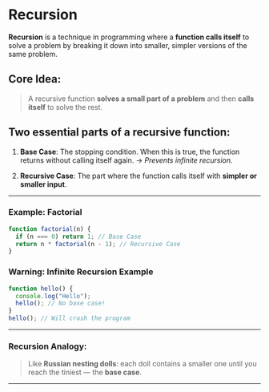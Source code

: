 # **Recursion**

**Recursion** is a technique in programming where a **function calls itself** to solve a problem by breaking it down into smaller, simpler versions of the same problem.

## Core Idea:

> A recursive function **solves a small part of a problem** and then **calls itself** to solve the rest.

## Two essential parts of a recursive function:

1. **Base Case**:
   The stopping condition. When this is true, the function returns without calling itself again.
   → _Prevents infinite recursion._

2. **Recursive Case**:
   The part where the function calls itself with **simpler or smaller input**.

---

### Example: Factorial

```js
function factorial(n) {
  if (n === 0) return 1; // Base Case
  return n * factorial(n - 1); // Recursive Case
}
```

### Warning: Infinite Recursion Example

```js
function hello() {
  console.log("Hello");
  hello(); // No base case!
}
hello(); // Will crash the program
```

---

### Recursion Analogy:

> Like **Russian nesting dolls**: each doll contains a smaller one until you reach the tiniest — the **base case**.

---

